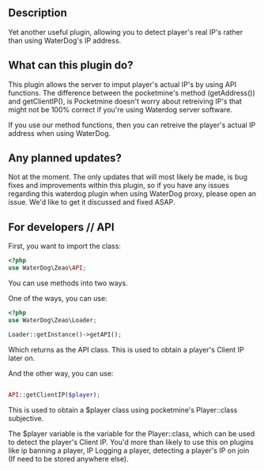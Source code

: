 ## Description
Yet another useful plugin, allowing you to detect player's real IP's rather than using WaterDog's IP address.


## What can this plugin do?

This plugin allows the server to imput player's actual IP's by using API functions. The difference between the pocketmine's method (getAddress()) and getClientIP(), is Pocketmine doesn't worry about retreiving IP's that might not be 100% correct if you're using Waterdog server software.

If you use our method functions, then you can retreive the player's actual IP address when using WaterDog.


## Any planned updates?

Not at the moment. The only updates that will most likely be made, is bug fixes and improvements within this plugin, so if you have any issues regarding this waterdog plugin when using WaterDog proxy, please open an issue. We'd like to get it discussed and fixed ASAP.


## For developers // API
First, you want to import the class:
```php
<?php
use WaterDog\Zeao\API;
```
You can use methods into two ways.

One of the ways, you can use:
```php
<?php
use WaterDog\Zeao\Loader;

Loader::getInstance()->getAPI();
```
Which returns as the API class. This is used to obtain a player's Client IP later on.

And the other way, you can use:
```php

API::getClientIP($player);
```

This is used to obtain a $player class using pocketmine's Player::class subjective.

The $player variable is the variable for the Player::class, which can be used to detect the player's Client IP. You'd more than likely to use this on plugins like ip banning a player, IP Logging a player, detecting a player's IP on join (If need to be stored anywhere else).
